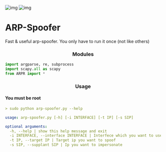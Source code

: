 ![img](https://img.shields.io/badge/-python%203.9-blue) ![img](https://img.shields.io/badge/-Debian-yellowgreen)

# ARP-Spoofer

Fast & useful arp-spoofer. You only have to run it once (not like others)

<h3 text align="center"> Modules </h3>

```py
import argparse, re, subprocess
import scapy.all as scapy
from ARPR import *
```
<h3 text align="center"> Usage </h3>

<h4> You must be root </h4> 

```yml
> sudo python arp-spoofer.py --help

usage: arp-spoofer.py [-h] [-i INTERFACE] [-t IP] [-s SIP]

optional arguments:
  -h, --help | show this help message and exit   
  -i INTERFACE, --interface INTERFACE | Interfece which you want to use   
  -t IP, --target IP | Target ip you want to spoof       
  -s SIP, --supplant SIP | Ip you want to impersonate 
```
